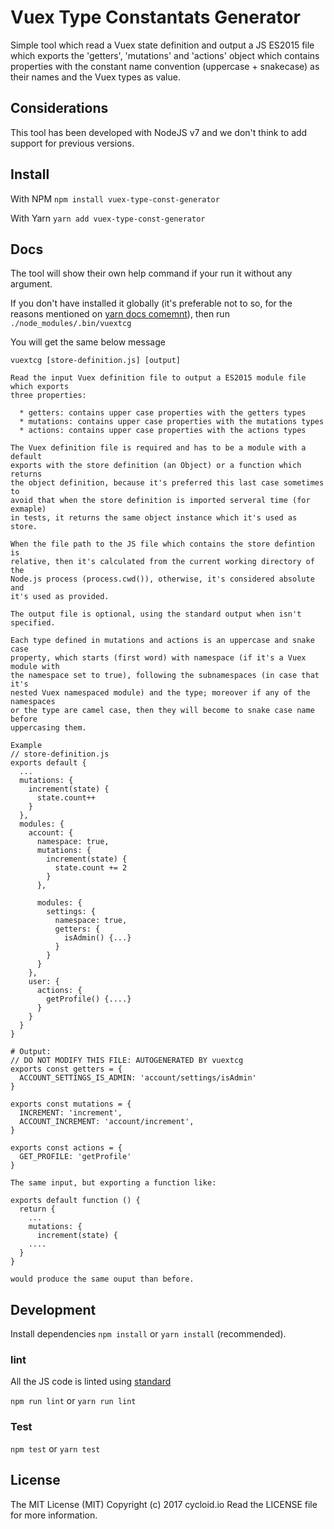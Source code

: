 Vuex Type Constantats Generator
===============================

Simple tool which read a Vuex state definition and output a JS ES2015 file which exports the 'getters', 'mutations' and 'actions' object which contains properties with the constant name convention (uppercase + snakecase) as their names and the Vuex types as value.

## Considerations

This tool has been developed with NodeJS v7 and we don't think to add support for previous versions.

## Install

With NPM
`npm install vuex-type-const-generator`

With Yarn
`yarn add vuex-type-const-generator`

## Docs

The tool will show their own help command if your run it without any argument.

If you don't have installed it globally (it's preferable not to so, for the reasons mentioned on [yarn docs comemnt](https://yarnpkg.com/en/docs/cli/add#toc-caveats)), then run `./node_modules/.bin/vuextcg`

You will get the same below message

```
vuextcg [store-definition.js] [output]

Read the input Vuex definition file to output a ES2015 module file which exports
three properties:

  * getters: contains upper case properties with the getters types
  * mutations: contains upper case properties with the mutations types
  * actions: contains upper case properties with the actions types

The Vuex definition file is required and has to be a module with a default
exports with the store definition (an Object) or a function which returns
the object definition, because it's preferred this last case sometimes to
avoid that when the store definition is imported serveral time (for exmaple)
in tests, it returns the same object instance which it's used as store.

When the file path to the JS file which contains the store defintion is
relative, then it's calculated from the current working directory of the
Node.js process (process.cwd()), otherwise, it's considered absolute and
it's used as provided.

The output file is optional, using the standard output when isn't specified.

Each type defined in mutations and actions is an uppercase and snake case
property, which starts (first word) with namespace (if it's a Vuex module with
the namespace set to true), following the subnamespaces (in case that it's
nested Vuex namespaced module) and the type; moreover if any of the namespaces
or the type are camel case, then they will become to snake case name before
uppercasing them.

Example
// store-definition.js
exports default {
  ...
  mutations: {
    increment(state) {
      state.count++
    }
  },
  modules: {
    account: {
      namespace: true,
      mutations: {
        increment(state) {
          state.count += 2
        }
      },

      modules: {
        settings: {
          namespace: true,
          getters: {
            isAdmin() {...}
          }
        }
      }
    },
    user: {
      actions: {
        getProfile() {....}
      }
    }
  }
}

# Output:
// DO NOT MODIFY THIS FILE: AUTOGENERATED BY vuextcg
exports const getters = {
  ACCOUNT_SETTINGS_IS_ADMIN: 'account/settings/isAdmin'
}

exports const mutations = {
  INCREMENT: 'increment',
  ACCOUNT_INCREMENT: 'account/increment',
}

exports const actions = {
  GET_PROFILE: 'getProfile'
}

The same input, but exporting a function like:

exports default function () {
  return {
    ...
    mutations: {
      increment(state) {
    ....
  }
}

would produce the same ouput than before.
```

## Development

Install dependencies `npm install` or `yarn install` (recommended).

### lint
All the JS code is linted using [standard](https://github.com/feross/standard)

`npm run lint` or `yarn run lint`

### Test

`npm test` or `yarn test`

## License

The MIT License (MIT)
Copyright (c) 2017 cycloid.io
Read the LICENSE file for more information.
